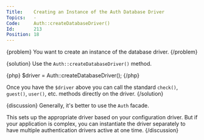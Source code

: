 ```yaml
---
Title:    Creating an Instance of the Auth Database Driver
Topics:   -
Code:     Auth::createDatabaseDriver()
Id:       213
Position: 18
---
```


{problem}
You want to create an instance of the database driver.
{/problem}

{solution}
Use the `Auth::createDatabaseDriver()` method.

{php}
$driver = Auth::createDatabaseDriver();
{/php}

Once you have the `$driver` above you can call the standard `check()`, `guest()`, `user()`, etc. methods directly on the driver.
{/solution}

{discussion}
Generally, it's better to use the `Auth` facade.

This sets up the appropriate driver based on your configuration driver. But if your application is complex, you can instantiate the driver separately to have multiple authentication drivers active at one time.
{/discussion}
